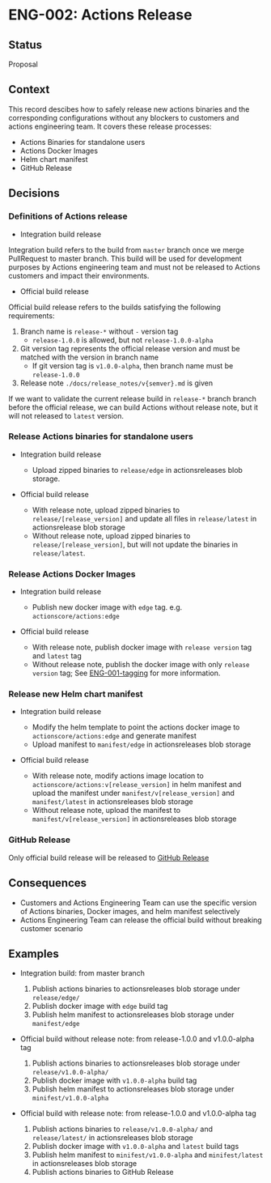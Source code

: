 # ENG-002: Actions Release

## Status

Proposal

## Context

This record descibes how to safely release new actions binaries and the corresponding configurations without any blockers to customers and actions engineering team. It covers these release processes:

* Actions Binaries for standalone users
* Actions Docker Images
* Helm chart manifest
* GitHub Release

## Decisions

### Definitions of Actions release

* Integration build release

Integration build refers to the build from `master` branch once we merge PullRequest to master branch. This build will be used for development purposes by Actions engineering team and must not be released to Actions customers and impact their environments.

* Official build release

Official build release refers to the builds satisfying the following requirements:

1. Branch name is `release-*` without `-` version tag
   - `release-1.0.0` is allowed, but not `release-1.0.0-alpha`
2. Git version tag represents the official release version and must be matched with the version in branch name
   - If git version tag is `v1.0.0-alpha`, then branch name must be `release-1.0.0`
3. Release note `./docs/release_notes/v{semver}.md` is given

If we want to validate the current release build in `release-*` branch branch before the official release, we can build Actions without release note, but it will not released to `latest` version.

### Release Actions binaries for standalone users

* Integration build release
  - Upload zipped binaries to `release/edge` in actionsreleases blob storage.

* Official build release
  - With release note, upload zipped binaries to `release/[release_version]` and update all files in `release/latest` in actionsrelease blob storage
  - Without release note, upload zipped binaries to `release/[release_version]`, but will not update the binaries in `release/latest`.

### Release Actions Docker Images

* Integration build release
  - Publish new docker image with `edge` tag. e.g. `actionscore/actions:edge`

* Official build release
  - With release note, publish docker image with `release version` tag and `latest` tag
  - Without release note, publish the docker image with only `release version` tag; See [ENG-001-tagging](./ENG-001-tagging.md) for more information.

### Release new Helm chart manifest

* Integration build release
  - Modify the helm template to point the actions docker image to `actionscore/actions:edge` and generate manifest
  - Upload manifest to `manifest/edge` in actionsreleases blob storage

* Official build release
  - With release note, modify actions image location to `actionscore/actions:v[release_version]` in helm manifest and upload the manifest under `manifest/v[release_version]` and `manifest/latest` in actionsreleases blob storage
  - Without release note, upload the manifest to `manifest/v[release_version]` in actionsreleases blob storage

### GitHub Release

Only official build release will be released to [GitHub Release](https://github.com/actionscore/actions/releases)

## Consequences

* Customers and Actions Engineering Team can use the specific version of Actions binaries, Docker images, and helm manifest selectively
* Actions Engineering Team can release the official build without breaking customer scenario

## Examples

* Integration build: from master branch
  1. Publish actions binaries to actionsreleases blob storage under `release/edge/`
  2. Publish docker image with `edge` build tag
  3. Publish helm manifest to actionsreleases blob storage under `manifest/edge`

* Official build without release note: from release-1.0.0 and v1.0.0-alpha tag
  1. Publish actions binaries to actionsreleases blob storage under `release/v1.0.0-alpha/`
  2. Publish docker image with `v1.0.0-alpha` build tag
  3. Publish helm manifest to actionsreleases blob storage under `minifest/v1.0.0-alpha`

* Official build with release note: from release-1.0.0 and v1.0.0-alpha tag
  1. Publish actions binaries to `release/v1.0.0-alpha/` and `release/latest/` in actionsreleases blob storage
  2. Publish docker image with `v1.0.0-alpha` and `latest` build tags
  3. Publish helm manifest to `minifest/v1.0.0-alpha` and `minifest/latest` in actionsreleases blob storage
  4. Publish actions binaries to GitHub Release
